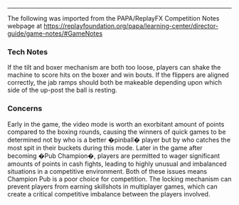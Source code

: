 ***
The following was imported from the PAPA/ReplayFX Competition Notes webpage at https://replayfoundation.org/papa/learning-center/director-guide/game-notes/#GameNotes

### Tech Notes
            
If the tilt and boxer mechanism are both too loose, players can shake the machine to score hits on the boxer and win bouts. If the flippers are aligned correctly, the jab ramps should both be makeable depending upon which side of the up-post the ball is resting.

### Concerns
            
Early in the game, the video mode is worth an exorbitant amount of points compared to the boxing rounds, causing the winners of quick games to be determined not by who is a better �pinball� player but by who catches the most spit in their buckets during this mode. Later in the game after becoming �Pub Champion�, players are permitted to wager significant amounts of points in cash fights, leading to highly unusual and imbalanced situations in a competitive environment. Both of these issues means Champion Pub is a poor choice for competition. The locking mechanism can prevent players from earning skillshots in multiplayer games, which can create a critical competitive imbalance between the players involved.